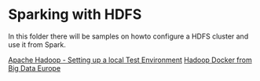 # Sparking with HDFS

In this folder there will be samples on howto configure a HDFS cluster and use it from Spark.

[Apache Hadoop - Setting up a local Test Environment](https://devops.datenkollektiv.de/apache-hadoop-setting-up-a-local-test-environment.html)
[Hadoop Docker from Big Data Europe](https://github.com/big-data-europe/docker-hadoop)

